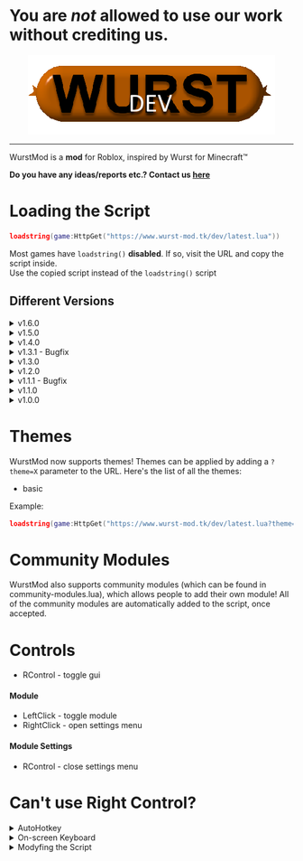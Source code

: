 # You are **_not_** allowed to use our work without crediting us.

<div align="center">
    <img src="https://raw.githubusercontent.com/WurstMod/Wurst/dev/wurstdev.png" />
</div>

---

WurstMod is a **mod** for Roblox, inspired by Wurst for Minecraft™

**Do you have any ideas/reports etc.? Contact us [here](https://github.com/WurstMod/Wurst/issues/new)**

# Loading the Script

```lua
loadstring(game:HttpGet("https://www.wurst-mod.tk/dev/latest.lua"))
```

Most games have `loadstring()` **disabled**. If so, visit the URL and copy the script inside.  
Use the copied script instead of the `loadstring()` script

## Different Versions

<details>
  <summary>v1.6.0</summary>
  
  ```lua
  loadstring(game:HttpGet("https://www.wurst-mod.tk/dev/v1.6.0.lua"))
  ```
</details>

<details>
  <summary>v1.5.0</summary>
  
  ```lua
  loadstring(game:HttpGet("https://www.wurst-mod.tk/dev/v1.5.0.lua"))
  ```
</details>

<details>
  <summary>v1.4.0</summary>
  
  ```lua
  loadstring(game:HttpGet("https://www.wurst-mod.tk/dev/v1.4.0.lua"))
  ```
</details>

<details>
  <summary>v1.3.1 - Bugfix</summary>
  
  ```lua
  loadstring(game:HttpGet("https://www.wurst-mod.tk/dev/v1.3.1.lua"))
  ```
</details>

<details>
  <summary>v1.3.0</summary>
  
  ```lua
  loadstring(game:HttpGet("https://www.wurst-mod.tk/dev/v1.3.0.lua"))
  ```
</details>

<details>
  <summary>v1.2.0</summary>
  
  ```lua
  loadstring(game:HttpGet("https://www.wurst-mod.tk/dev/v1.2.0.lua"))
  ```
</details>

<details>
  <summary>v1.1.1 - Bugfix</summary>
  
  ```lua
  loadstring(game:HttpGet("https://www.wurst-mod.tk/dev/v1.1.1.lua"))
  ```
</details>

<details>
  <summary>v1.1.0</summary>
  
  ```lua
  loadstring(game:HttpGet("https://www.wurst-mod.tk/dev/v1.1.0.lua"))
  ```
</details>

<details>
  <summary>v1.0.0</summary>
    
  ```lua
  loadstring(game:HttpGet("https://www.wurst-mod.tk/dev/v1.0.0.lua"))
  ```
</details>

# Themes

WurstMod now supports themes! Themes can be applied by adding a `?theme=X` parameter to the URL. Here's the list of all the themes:

- basic

Example:

```lua
loadstring(game:HttpGet("https://www.wurst-mod.tk/dev/latest.lua?theme=basic"))
```

# Community Modules

WurstMod also supports community modules (which can be found in community-modules.lua), which allows people to add their own module! All of the community modules are automatically added to the script, once accepted.

# Controls

- RControl - toggle gui

#### Module

- LeftClick - toggle module
- RightClick - open settings menu

#### Module Settings

- RControl - close settings menu

# Can't use Right Control?

<details>
  <summary>AutoHotkey</summary>
  
  You can use programs like [AutoHotkey](https://www.autohotkey.com) or [AutoIt](https://www.autoitscript.com/site/), to rebind Right Control to a different key
</details>

<details>
  <summary>On-screen Keyboard</summary>
  
  You can also use an on-screen keyboard, which allows you to press keys just by clicking on them.
</details>

<details>
  <summary>Modyfing the Script</summary>
  
  You can also add a `?key=X` parameter to the URL. We recommend viewing all [Enum.KeyCode](https://developer.roblox.com/en-us/api-reference/enum/KeyCode) values. Example:
    
  ```lua
  loadstring(game:HttpGet("https://www.wurst-mod.tk/dev/latest.lua?key=RightShift"))
  ```
</details>
